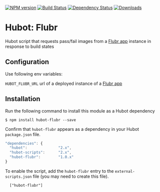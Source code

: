 [![NPM version](http://img.shields.io/npm/v/hubot-flubr.svg?style=flat)](https://www.npmjs.org/package/hubot-flubr)
[![Build Status](http://img.shields.io/travis/okize/hubot-flubr.svg?style=flat)](https://travis-ci.org/okize/hubot-flubr)
[![Dependency Status](http://img.shields.io/david/okize/hubot-flubr.svg?style=flat)](https://david-dm.org/okize/hubot-flubr)
[![Downloads](http://img.shields.io/npm/dm/hubot-flubr.svg?style=flat)](https://www.npmjs.org/package/hubot-flubr)

# Hubot: Flubr

Hubot script that requests pass/fail images from a [Flubr app](https://github.com/okize/flubr) instance in response to build states

## Configuration

Use following env variables:

``HUBOT_FLUBR_URL`` url of a deployed instance of a [Flubr app](https://github.com/okize/flubr)

## Installation

Run the following command to install this module as a Hubot dependency

```
$ npm install hubot-flubr --save
```

Confirm that `hubot-flubr` appears as a dependency in your Hubot `package.json` file.

```javascript
"dependencies": {
  "hubot":              "2.x",
  "hubot-scripts":      "2.x",
  "hubot-flubr":        "1.0.x"
}
```

To enable the script, add the `hubot-flubr` entry to the `external-scripts.json` file (you may need to create this file).
```
  ["hubot-flubr"]
```